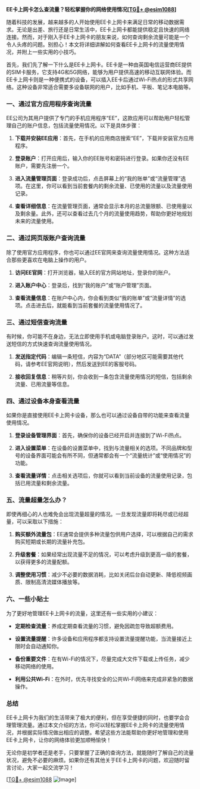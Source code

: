 **EE卡上网卡怎么查流量？轻松掌握你的网络使用情况[[TG💪+ @esim1088](https://t.me/s/esim1088)]**

随着科技的发展，越来越多的人开始使用EE卡上网卡来满足日常的移动数据需求。无论是出差、旅行还是日常生活中，EE卡上网卡都能提供稳定且快速的网络连接。然而，对于刚入手EE卡上网卡的朋友来说，如何查询剩余流量可能是一个令人头疼的问题。别担心！本文将详细讲解如何查看EE卡上网卡的流量使用情况，并附上一些实用的小技巧。

首先，我们先了解一下什么是EE卡上网卡。EE卡是一种由英国电信运营商EE提供的SIM卡服务，它支持4G和5G网络，能够为用户提供高速的移动互联网体验。而EE卡上网卡则是一种便携式的设备，可以插入EE卡后通过Wi-Fi热点的形式共享网络。这种设备非常适合需要多设备联网的用户，比如手机、平板、笔记本电脑等。

### **一、通过官方应用程序查询流量**

EE公司为其用户提供了专门的手机应用程序“EE”，这款应用可以帮助用户轻松管理自己的账户信息，包括流量使用情况。以下是具体步骤：

1. **下载并安装EE应用**：首先，在手机的应用商店搜索“EE”，下载并安装官方应用程序。
   
2. **登录账户**：打开应用后，输入你的EE账号和密码进行登录。如果你还没有EE账户，需要先注册一个。

3. **进入流量管理页面**：登录成功后，点击屏幕上的“我的账单”或“流量管理”选项。在这里，你可以看到当前套餐内的剩余流量、已使用的流量以及流量使用记录。

4. **查看详细信息**：在流量管理页面，通常会显示本月的总流量限额、已使用量以及剩余量。此外，还可以查看过去几个月的流量使用趋势，帮助你更好地规划未来的流量使用。

### **二、通过网页版账户查询流量**

除了使用官方应用程序，你也可以通过EE官网来查询流量使用情况。这种方法适合那些更喜欢在电脑上操作的用户。

1. **访问EE官网**：打开浏览器，输入EE的官方网站地址，登录你的账户。

2. **进入账户中心**：登录后，找到“我的账户”或“账户管理”页面。

3. **查看流量信息**：在账户中心内，你会看到类似“我的账单”或“流量详情”的选项。点击进去后，就能看到当前套餐的流量使用情况了。

### **三、通过短信查询流量**

有时候，你可能不在身边，无法立即使用手机或电脑登录账户。这时，可以通过发送短信的方式快速查询流量使用情况。

1. **发送指定代码**：编辑一条短信，内容为“DATA”（部分地区可能需要其他代码，请参考EE官网说明），然后发送到EE的客服号码。

2. **接收回复信息**：稍等片刻，你会收到一条包含流量使用情况的短信，包括剩余流量、已用流量等信息。

### **四、通过设备本身查看流量**

如果你是直接使用EE卡上网卡设备，那么也可以通过设备自带的功能来查看流量使用情况。

1. **登录设备管理界面**：首先，确保你的设备已经开启并连接到了Wi-Fi热点。

2. **进入设置菜单**：在设备的设置菜单中，找到与流量相关的选项。不同品牌和型号的设备界面可能会有所不同，但通常都会有一个“流量统计”或“使用情况”的功能。

3. **查看流量详情**：点击相关选项后，你就可以看到当前设备的流量使用记录，包括已用流量和剩余流量。

### **五、流量超量怎么办？**

即使再细心的人也难免会出现流量超量的情况。一旦发现流量即将耗尽或已经超量，可以采取以下措施：

1. **购买额外流量包**：EE通常会提供多种流量包供用户选择，可以根据自己的需求购买短期或长期的流量补充包。

2. **升级套餐**：如果经常出现流量不足的情况，可以考虑升级到更高一级的套餐，以获得更多的流量配额。

3. **调整使用习惯**：减少不必要的数据消耗，比如关闭后台自动更新、降低视频画质、限制高清流媒体播放等。

### **六、一些小贴士**

为了更好地管理EE卡上网卡的流量，这里还有一些实用的小建议：

- **定期检查流量**：养成定期查看流量的习惯，避免因疏忽导致超额费用。
  
- **设置流量提醒**：许多设备和应用程序都支持设置流量提醒功能，当流量接近上限时会自动通知你。

- **备份重要文件**：在有Wi-Fi的情况下，尽量完成大文件下载或上传任务，减少移动网络的使用。

- **利用公共Wi-Fi**：在外时，优先寻找安全的公共Wi-Fi网络来完成非紧急的数据操作。

### **总结**

EE卡上网卡为我们的生活带来了极大的便利，但在享受便捷的同时，也要学会合理管理流量。通过本文介绍的方法，你可以轻松掌握EE卡上网卡的流量使用情况，并根据实际情况做出相应的调整。希望这些方法能帮助你更好地管理和使用EE卡上网卡，让你的网络体验更加顺畅愉快！

无论你是初学者还是老手，只要掌握了正确的查询方法，就能随时了解自己的流量状况，避免不必要的麻烦。如果你还有其他关于EE卡上网卡的问题，欢迎随时留言讨论，大家一起交流学习！

[[TG💪+ @esim1088](https://t.me/s/esim1088) ![Image](https://i.postimg.cc/4NQfJmqS/Snipaste-2025-05-13-00-14-12.png)]